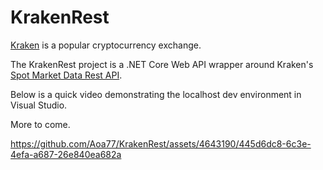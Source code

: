 # KrakenRest
[Kraken](https://www.kraken.com/) is a popular cryptocurrency exchange.

The KrakenRest project is a .NET Core Web API wrapper around Kraken's [Spot Market Data Rest API](https://docs.kraken.com/rest/#tag/Spot-Market-Data).

Below is a quick video demonstrating the localhost dev environment in Visual Studio.

More to come.

https://github.com/Aoa77/KrakenRest/assets/4643190/445d6dc8-6c3e-4efa-a687-26e840ea682a
